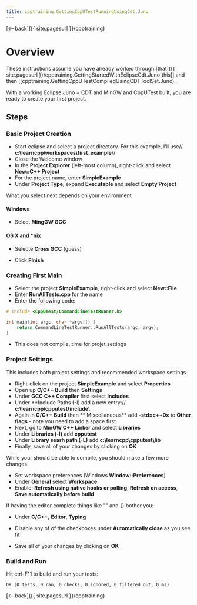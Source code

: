 ```yaml
---
title: cpptraining.GettingCppUTestRunningUsingCdt.Juno
---
```

[<--back]({{ site.pagesurl }}/cpptraining)
# Overview
These instructions assume you have already worked through:[that]({{ site.pagesurl }}/cpptraining.GettingStartedWithEclipseCdt.Juno|this]] and then [[cpptraining.GettingCppUTestCompiledUsingCDTToolSet.Juno). 

With a working Eclipse Juno + CDT and MinGW and CppUTest built, you are ready to create your first project.

## Steps
### Basic Project Creation
* Start eclipse and select a project directory. For this example, I'll use// **c:\learncpp\workspaces\first_example**//
* Close the Welcome window
* In the **Project Explorer** (left-most column), right-click and select **New::C++ Project**
* For the project name, enter **SimpleExample**
* Under **Project Type**, expand **Executable** and select **Empty Project**

What you select next depends on your environment
#### Windows
* Select **MingGW GCC**
#### OS X and *nix
* Selecte **Cross GCC** (guess)

* Click **FInish**
### Creating First Main
* Select the project **SimpleExample**, right-click and select **New::File**
* Enter **RunAllTests.cpp** for the name
* Enter the following code:
```cpp
# include <CppUTest/CommandLineTestRunner.h>

int main(int argc, char *argv[]) {
	return CommandLineTestRunner::RunAllTests(argc, argv);
}
```
* This does not compile, time for projet settings
### Project Settings
This includes both project settings and recommended workspace settings
* Right-click on the project **SimpleExample** and select **Properties**
* Open up **C/C++ Build** then **Settings**
* Under **GCC C++ Compiler** first select **Includes**
* Under **Include Paths (-I) add a new entry:// **c:\learncpp\cpputest\include**\\
* Again in **C/C++ Build** then ** Miscellaneous** add **-std=c++0x** to **Other flags** - note you need to add a space first.
* Next, go to **MinGW C++ Linker** and select **Libraries**
* Under **Libraries (-l)** add **cpputest**
* Under **Library searh path (-L)** add **c:\learncpp\cpputest\lib**
* Finally, save all of your changes by clicking on **OK**

While your should be able to compile, you should make a few more changes.
* Set workspace preferences (Windows **Window::Preferences**)
* Under **General** select **Workspace**
* Enable: **Refresh using native hooks or polling**, **Refresh on access**, **Save automatically before build**

If having the editor complete things like "" and {} bother you:
* Under **C/C++**, **Editor**, **Typing**
* Disable any of of the checkboxes under **Automatically close** as you see fit

* Save all of your changes by clicking on **OK**

### Build and Run
Hit ctrl-F11 to build and run your tests:
```
OK (0 tests, 0 ran, 0 checks, 0 ignored, 0 filtered out, 0 ms)
```
[<--back]({{ site.pagesurl }}/cpptraining)